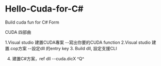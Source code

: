 # Hello-Cuda-for-C#
Build cuda fun for C# Form

CUDA 四部曲

1.Visual studio 建置CUDA專案
  --寫出你要的CUDA function
2.Visual studio 建置.cop方案
  --設定dll 的entry key
3. Build dll, 設定支援CLI

4. 建置C#方案，ref dll
   --cuda.dicX ^Q^

